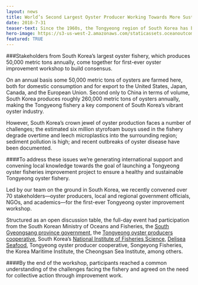 ```yaml
---
layout: news
title: World’s Second Largest Oyster Producer Working Towards More Sustainable Practices
date: 2018-7-31
teaser-text: Since the 1960s, the Tongyeong region of South Korea has been an oyster producing mecca. And for the first time stakeholders are coming together to ensure it stays that way.
hero-image: https://s3-us-west-2.amazonaws.com/staticassets.oceanoutcomes.org/hero+photos/tongyeong-oyster-workshop-hero.jpg
featured: TRUE
---
```

###Stakeholders from South Korea’s largest oyster fishery, which produces 50,000 metric tons annually, come together for first-ever oyster improvement workshop to build consensus.

On an annual basis some 50,000 metric tons of oysters are farmed here, both for domestic consumption and for export to the United States, Japan, Canada, and the European Union. Second only to China in terms of volume, South Korea produces roughly 260,000 metric tons of oysters annually, making the Tongyeong fishery a key component of South Korea’s vibrant oyster industry.

However, South Korea’s crown jewel of oyster production faces a number of challenges; the estimated six million styrofoam buoys used in the fishery degrade overtime and leech microplastics into the surrounding region; sediment pollution is high; and recent outbreaks of oyster disease have been documented.

####To address these issues we’re generating international support and convening local knowledge towards the goal of launching a Tongyeong oyster fisheries improvement project to ensure a healthy and sustainable Tongyeong oyster fishery. 

Led by our team on the ground in South Korea, we recently convened over 70 stakeholders—oyster producers, local and regional government officials, NGOs, and academics—for the first-ever Tongyeong oyster improvement workshop.

Structured as an open discussion table, the full-day event had participation from the South Korean Ministry of Oceans and Fisheries, the <a href="https://www.gyeongnam.go.kr/english/index.gyeong" target="_blank">South Gyeongsang province government</a>, the <a href="http://www.oyster-suhyup.co.kr/" target="_blank">Tongyeong oyster producers cooperative</a>, South Korea’s <a href="https://www.nifs.go.kr/page?id=en_index" target="_blank">National Institute of Fisheries Science</a>, <a href="http://www.delisea.co.kr/" target="_blank">Delisea Seafood</a>, Tongyeong oyster producer cooperative, Songeyong Fisheries, the Korea Maritime Institute, the Cheongsan Sea Institute, among others.

####By the end of the workshop, participants reached a common understanding of the challenges facing the fishery and agreed on the need for collective action through improvement work.
